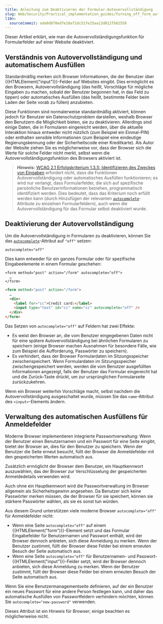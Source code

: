 ```yaml
---
title: Anleitung zum Deaktivieren der Formular-Autovervollständigung
slug: Web/Security/Practical_implementation_guides/Turning_off_form_autocompletion
l10n:
  sourceCommit: ade8d870ed7e18a71dc51fe25aa13d812fb82558
---
```


Dieser Artikel erklärt, wie man die Autovervollständigungsfunktion für Formularfelder auf einer Website deaktiviert.

## Verständnis von Autovervollständigung und automatischem Ausfüllen

Standardmäßig merken sich Browser Informationen, die der Benutzer über {{HTMLElement("input")}}-Felder auf Websites eingibt. Dies ermöglicht es den Browsern, Autovervollständigung (das heißt, Vorschläge für mögliche Eingaben zu machen, sobald der Benutzer begonnen hat, in das Feld zu tippen) oder automatisches Ausfüllen (das heißt, bestimmte Felder beim Laden der Seite vorab zu füllen) anzubieten.

Diese Funktionen sind normalerweise standardmäßig aktiviert, können jedoch für Benutzer ein Datenschutzproblem darstellen, weshalb Browser den Benutzern die Möglichkeit bieten, sie zu deaktivieren. Allerdings sind einige Daten, die in Formularen eingereicht werden, über die aktuelle Interaktion hinaus entweder nicht nützlich (zum Beispiel ein Einmal-PIN) oder enthalten sensible Informationen (zum Beispiel eine eindeutige Regierungskennung oder der Sicherheitscode einer Kreditkarte). Als Autor der Website ziehen Sie es möglicherweise vor, dass der Browser sich die Werte für solche Felder nicht merkt, selbst wenn die Autovervollständigungsfunktion des Browsers aktiviert ist.

> **Hinweis:** [WCAG 2.1 Erfolgskriterium 1.3.5: Identifizieren des Zweckes von Eingaben](https://www.w3.org/WAI/WCAG21/Understanding/identify-input-purpose.html) erfordert nicht, dass die Funktionen Autovervollständigung oder automatisches Ausfüllen funktionieren; es wird nur verlangt, dass Formularfelder, die sich auf spezifische persönliche Benutzerinformationen beziehen, programmatisch identifiziert werden. Dies bedeutet, dass das Kriterium noch erfüllt werden kann (durch Hinzufügen der relevanten [`autocomplete`](/de/docs/Web/HTML/Reference/Attributes/autocomplete)-Attribute zu einzelnen Formularfeldern), auch wenn die Autovervollständigung für das Formular selbst deaktiviert wurde.

## Deaktivierung der Autovervollständigung

Um die Autovervollständigung in Formularen zu deaktivieren, können Sie das [`autocomplete`](/de/docs/Web/HTML/Reference/Attributes/autocomplete)-Attribut auf `"off"` setzen:

```plain
autocomplete="off"
```

Dies kann entweder für ein ganzes Formular oder für spezifische Eingabeelemente in einem Formular geschehen:

```html-nolint
<form method="post" action="/form" autocomplete="off">
  …
</form>
```

```html
<form method="post" action="/form">
  …
  <div>
    <label for="cc">Credit card:</label>
    <input type="text" id="cc" name="cc" autocomplete="off" />
  </div>
</form>
```

Das Setzen von `autocomplete="off"` auf Feldern hat zwei Effekte:

- Es weist den Browser an, die vom Benutzer eingegebenen Daten nicht für eine spätere Autovervollständigung bei ähnlichen Formularen zu speichern (einige Browser machen Ausnahmen für besondere Fälle, wie zum Beispiel die Aufforderung, Passwörter zu speichern).
- Es verhindert, dass der Browser Formulardaten im Sitzungsspeicher zwischenspeichert. Wenn Formulardaten im Sitzungsspeicher zwischengespeichert werden, werden die vom Benutzer ausgefüllten Informationen angezeigt, falls der Benutzer das Formular eingereicht hat und die Zurück-Taste drückt, um zur ursprünglichen Formularseite zurückzukehren.

Wenn ein Browser weiterhin Vorschläge macht, selbst nachdem die Autovervollständigung ausgeschaltet wurde, müssen Sie das `name`-Attribut des `<input>`-Elements ändern.

## Verwaltung des automatischen Ausfüllens für Anmeldefelder

Moderne Browser implementieren integrierte Passwortverwaltung: Wenn der Benutzer einen Benutzernamen und ein Passwort für eine Seite eingibt, bietet der Browser an, dies für den Benutzer zu speichern. Wenn der Benutzer die Seite erneut besucht, füllt der Browser die Anmeldefelder mit den gespeicherten Werten automatisch aus.

Zusätzlich ermöglicht der Browser dem Benutzer, ein Hauptkennwort auszuwählen, das der Browser zur Verschlüsselung der gespeicherten Anmeldedetails verwenden wird.

Auch ohne ein Hauptkennwort wird die Passwortverwaltung im Browser allgemein als Sicherheitsgewinn angesehen. Da Benutzer sich keine Passwörter merken müssen, die der Browser für sie speichert, können sie stärkere Passwörter wählen, als sie es sonst tun würden.

Aus diesem Grund unterstützen viele moderne Browser `autocomplete="off"` für Anmeldefelder nicht:

- Wenn eine Seite `autocomplete="off"` auf einem {{HTMLElement("form")}}-Element setzt und das Formular Eingabefelder für Benutzernamen und Passwort enthält, wird der Browser dennoch anbieten, sich diese Anmeldung zu merken. Wenn der Benutzer zustimmt, füllt der Browser diese Felder bei einem erneuten Besuch der Seite automatisch aus.
- Wenn eine Seite `autocomplete="off"` für Benutzernamen- und Passwort-{{HTMLElement("input")}}-Felder setzt, wird der Browser dennoch anbieten, sich diese Anmeldung zu merken. Wenn der Benutzer zustimmt, füllt der Browser diese Felder bei einem erneuten Besuch der Seite automatisch aus.

Wenn Sie eine Benutzermanagementseite definieren, auf der ein Benutzer ein neues Passwort für eine andere Person festlegen kann, und daher das automatische Ausfüllen von Passwortfeldern verhindern möchten, können Sie `autocomplete="new-password"` verwenden.

Dieses Attribut ist ein Hinweis für Browser; einige beachten es möglicherweise nicht.
